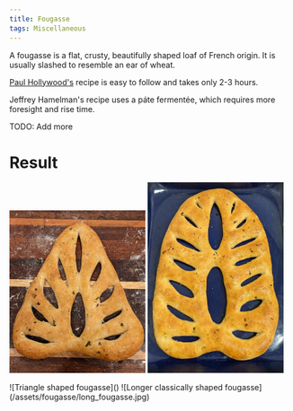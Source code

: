 ```yaml
---
title: Fougasse
tags: Miscellaneous
---
```


A fougasse is a flat, crusty, beautifully shaped loaf of French origin. It is usually slashed to resemble an ear of wheat.

<a href="https://www.bbc.co.uk/food/recipes/fresh_herb_fougasse_70351">Paul Hollywood's</a> recipe is easy to follow and takes only 2-3 hours.

Jeffrey Hamelman's recipe uses a páte fermentée, which requires more foresight and rise time.

TODO: Add more

# Result
<p float="left">
  <img src="/assets/fougasse/triangle_fougasse.jpg" width="48%" />
  <img src="/assets/fougasse/long_fougasse.jpg" width="48%" /> 
</p>
![Triangle shaped fougasse]() ![Longer classically shaped fougasse](/assets/fougasse/long_fougasse.jpg)
